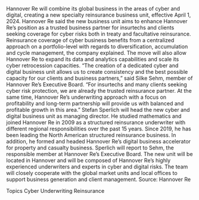 Hannover Re will combine its global business in the areas of cyber and digital, creating a new specialty reinsurance business unit, effective April 1, 2024.
Hannover Re said the new business unit aims to enhance Hannover Re’s position as a trusted business partner for insurtechs and clients seeking coverage for cyber risks both in treaty and facultative reinsurance.
Reinsurance coverage of cyber business benefits from a centralized approach on a portfolio-level with regards to diversification, accumulation and cycle management, the company explained.
The move will also allow Hannover Re to expand its data and analytics capabilities and scale its cyber retrocession capacities.
“The creation of a dedicated cyber and digital business unit allows us to create consistency and the best possible capacity for our clients and business partners,” said Silke Sehm, member of Hannover Re’s Executive Board. “For insurtechs and many clients seeking cyber risk protection, we are already the trusted reinsurance partner. At the same time, Hannover Re’s underwriting approach with a focus on profitability and long-term partnership will provide us with balanced and profitable growth in this area.”
Stefan Sperlich will head the new cyber and digital business unit as managing director. He studied mathematics and joined Hannover Re in 2009 as a structured reinsurance underwriter with different regional responsibilities over the past 15 years. Since 2019, he has been leading the North American structured reinsurance business. In addition, he formed and headed Hannover Re’s digital business accelerator for property and casualty business.
Sperlich will report to Sehm, the responsible member at Hannover Re’s Executive Board.
The new unit will be located in Hannover and will be composed of Hannover Re’s highly experienced underwriters and experts in cyber and digital risks. The team will closely cooperate with the global market units and local offices to support business generation and client management.
Source: Hannover Re

Topics
Cyber
Underwriting
Reinsurance
